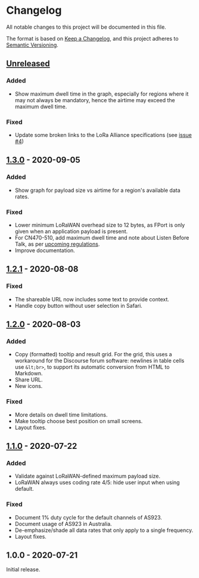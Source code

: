 # Changelog

All notable changes to this project will be documented in this file.

The format is based on [Keep a Changelog](https://keepachangelog.com/en/1.0.0/), and this project
adheres to [Semantic Versioning](https://semver.org/spec/v2.0.0.html).

## [Unreleased](https://github.com/avbentem/airtime-calculator/compare/v1.3.0...HEAD)

### Added

- Show maximum dwell time in the graph, especially for regions where it may not
  always be mandatory, hence the airtime may exceed the maximum dwell time.

### Fixed

- Update some broken links to the LoRa Alliance specifications (see [issue #4](https://github.com/avbentem/airtime-calculator/issues/4))

## [1.3.0](https://github.com/avbentem/airtime-calculator/compare/v1.2.1...v1.3.0) - 2020-09-05

### Added

- Show graph for payload size vs airtime for a region's available data rates.

### Fixed

- Lower minimum LoRaWAN overhead size to 12 bytes, as FPort is only given when an application
  payload is present.
- For CN470-510, add maximum dwell time and note about Listen Before Talk, as per [upcoming
  regulations](https://lora-alliance.org/wp-content/uploads/2020/11/rp_2-1.0.1.pdf#page=51).
- Improve documentation.

## [1.2.1](https://github.com/avbentem/airtime-calculator/compare/v1.2.0...v1.2.1) - 2020-08-08

### Fixed

- The shareable URL now includes some text to provide context.
- Handle copy button without user selection in Safari.

## [1.2.0](https://github.com/avbentem/airtime-calculator/compare/v1.1.0...v1.2.0) - 2020-08-03

### Added

- Copy (formatted) tooltip and result grid. For the grid, this uses a workaround
  for the Discourse forum software: newlines in table cells use `&lt;br>`, to
  support its automatic conversion from HTML to Markdown.
- Share URL.
- New icons.

### Fixed

- More details on dwell time limitations.
- Make tooltip choose best position on small screens.
- Layout fixes.

## [1.1.0](https://github.com/avbentem/airtime-calculator/compare/v1.0.0...v1.1.0) - 2020-07-22

### Added

- Validate against LoRaWAN-defined maximum payload size.
- LoRaWAN always uses coding rate 4/5: hide user input when using default.

### Fixed

- Document 1% duty cycle for the default channels of AS923.
- Document usage of AS923 in Australia.
- De-emphasize/shade all data rates that only apply to a single frequency.
- Layout fixes.

## 1.0.0 - 2020-07-21

Initial release.
